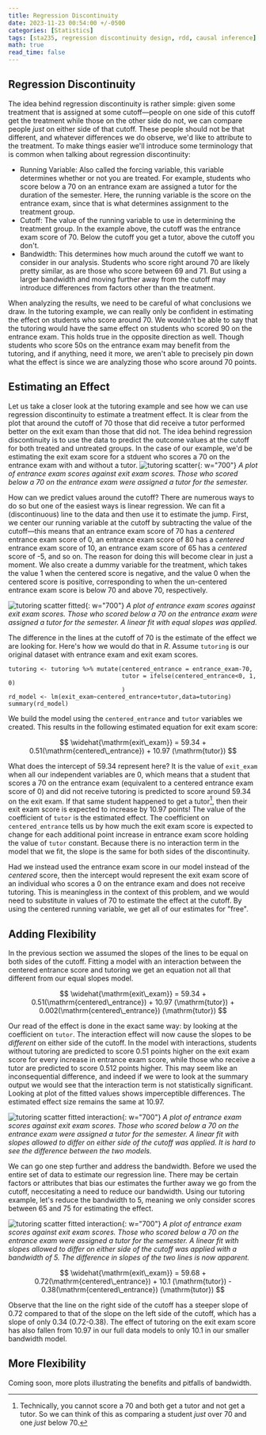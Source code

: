 ```yaml
---
title: Regression Discontinuity
date: 2023-11-23 00:54:00 +/-0500
categories: [Statistics]
tags: [sta235, regression discontinuity design, rdd, causal inference]     # TAG names should always be lowercase
math: true
read_time: false
---
```


## Regression Discontinuity
The idea behind regression discontinuity is rather simple: given some treatment that is assigned at some cutoff—people on one side of this cutoff get the treatment while those on the other side do not, we can compare people _just_ on either side of that cutoff. These people should not be that different, and whatever differences we do observe, we'd like to attribute to the treatment. To make things easier we'll introduce some terminology that is common when talking about regression discontinuity:
* Running Variable: Also called the forcing variable, this variable determines whether or not you are treated. For example, students who score below a 70 on an entrance exam are assigned a tutor for the duration of the semester. Here, the running variable is the score on the entrance exam, since that is what determines assignment to the treatment group.
* Cutoff: The value of the running variable to use in determining the treatment group. In the example above, the cutoff was the entrance exam score of 70. Below the cutoff you get a tutor, above the cutoff you don't.
* Bandwidth: This determines how much around the cutoff we want to consider in our analysis. Students who score right around 70 are likely pretty similar, as are those who score between 69 and 71. But using a larger bandwidth and moving further away from the cutoff may introduce differences from factors other than the treatment.

When analyzing the results, we need to be careful of what conclusions we draw. In the tutoring example, we can really only be confident in estimating the effect on students who score around 70. We wouldn't be able to say that the tutoring would have the same effect on students who scored 90 on the entrance exam. This holds true in the opposite direction as well. Though students who score 50s on the entrance exam may benefit from the tutoring, and if anything, need it more, we aren't able to precisely pin down what the effect is since we are analyzing those who score around 70 points.

## Estimating an Effect
Let us take a closer look at the tutoring example and see how we can use regression discontinuity to estimate a treatment effect. It is clear from the plot that around the cutoff of 70 those that did receive a tutor performed better on the exit exam than those that did not. The idea behind regression discontinuity is to use the data to predict the outcome values at the cutoff for both treated and untreated groups. In the case of our example, we'd be estimating the exit exam score for a stduent who scores a 70 on the entrance exam with and without a tutor. 
![tutoring scatter](/assets/img/tutoring_scatter.svg){: w="700"}
_A plot of entrance exam scores against exit exam scores. Those who scored below a 70 on the entrance exam were assigned a tutor for the semester._

How can we predict values around the cutoff? There are numerous ways to do so but one of the easiest ways is linear regression. We can fit a (discontinuous) line to the data and then use it to estimate the jump. First, we center our running variable at the cutoff by subtracting the value of the cutoff—this means that an entrance exam score of 70 has a *centered* entrance exam score of 0, an entrance exam score of 80 has a *centered* entrance exam score of 10, an entrance exam score of 65 has a *centered* score of -5, and so on. The reason for doing this will become clear in just a moment. We also create a dummy variable for the treatment, which takes the value 1 when the centered score is negative, and the value 0 when the centered score is positive, corresponding to when the un-centered entrance exam score is below 70 and above 70, respectively.


![tutoring scatter fitted](/assets/img/tutoring_scatter_fitted.svg){: w="700"}
_A plot of entrance exam scores against exit exam scores. Those who scored below a 70 on the entrance exam were assigned a tutor for the semester. A linear fit with equal slopes was applied._

The difference in the lines at the cutoff of 70 is the estimate of the effect we are looking for. Here's how we would do that in _R_. Assume `tutoring` is our original dataset with entrance exam and exit exam scores.

```
tutoring <- tutoring %>% mutate(centered_entrance = entrance_exam-70,
                                tutor = ifelse(centered_entrance<0, 1, 0)
                                )
rd_model <- lm(exit_exam~centered_entrance+tutor,data=tutoring)
summary(rd_model)
```
We build the model using the `centered_entrance` and `tutor` variables we created. This results in the following estimated equation for exit exam score:

$$ 
\widehat{\mathrm{exit\_exam}} = 59.34 + 0.51(\mathrm{centered\_entrance}) + 10.97 (\mathrm{tutor})
$$

What does the intercept of 59.34 represent here? It is the value of `exit_exam` when all our independent variables are 0, which means that a student that scores a 70 on the entrance exam (equivalent to a centered entrance exam score of 0) and did not receive tutoring is predicted to score around 59.34 on the exit exam. If that same student happened to get a tutor[^1], then their exit exam score is expected to increase by 10.97 points! The value of the coefficient of `tutor` is the estimated effect. The coefficient on `centered_entrance` tells us by how much the exit exam score is expected to change for each additional point increase in entrance exam score holding the value of `tutor` constant. Because there is no interaction term in the model that we fit, the slope is the same for both sides of the discontinuity. 

Had we instead used the entrance exam score in our model instead of the _centered_ score, then the intercept would represent the exit exam score of an individual who scores a 0 on the entrance exam and does not receive tutoring. This is meaningless in the context of this problem, and we would need to substitute in values of 70 to estimate the effect at the cutoff. By using the centered running variable, we get all of our estimates for "free".

[^1]: Technically, you cannot score a 70 and both get a tutor and not get a tutor. So we can think of this as comparing a student _just_ over 70 and one _just_ below 70.

## Adding Flexibility
In the previous section we assumed the slopes of the lines to be equal on both sides of the cutoff. Fitting a model with an interaction between the centered entrance score and tutoring we get an equation not all that different from our equal slopes model.

$$ 
\widehat{\mathrm{exit\_exam}} = 59.34 + 0.51(\mathrm{centered\_entrance}) + 10.97 (\mathrm{tutor}) + 0.002(\mathrm{centered\_entrance}) (\mathrm{tutor})
$$

Our read of the effect is done in the exact same way: by looking at the coefficient on `tutor`. The interaction effect will now cause the slopes to be _different_ on either side of the cutoff. In the model with interactions, students without tutoring are predicted to score 0.51 points higher on the exit exam score for every increase in entrance exam score, while those who receive a tutor are predicted to score 0.512 points higher. This may seem like an inconsequential difference, and indeed if we were to look at the summary output we would see that the interaction term is not statistically significant. Looking at plot of the fitted values shows imperceptible differences. The estimated effect size remains the same at 10.97.

![tutoring scatter fitted interaction](/assets/img/tutoring_fitted_interaction.svg){: w="700"}
_A plot of entrance exam scores against exit exam scores. Those who scored below a 70 on the entrance exam were assigned a tutor for the semester. A linear fit with slopes allowed to differ on either side of the cutoff was applied. It is hard to see the difference between the two models._

We can go one step further and address the bandwidth. Before we used the entire set of data to estimate our regression line. There may be certain factors or attributes that bias our estimates the further away we go from the cutoff, neccesitating a need to reduce our bandwidth. Using our tutoring example, let's reduce the bandwidth to 5, meaning we only consider scores between 65 and 75 for estimating the effect.

![tutoring scatter fitted interaction](/assets/img/tutoring_fitted_interaction_bw5.svg){: w="700"}
_A plot of entrance exam scores against exit exam scores. Those who scored below a 70 on the entrance exam were assigned a tutor for the semester. A linear fit with slopes allowed to differ on either side of the cutoff was applied with a bandwidth of 5. The difference in slopes of the two lines is now apparent._

$$ 
\widehat{\mathrm{exit\_exam}} = 59.68 + 0.72(\mathrm{centered\_entrance}) + 10.1 (\mathrm{tutor}) - 0.38(\mathrm{centered\_entrance}) (\mathrm{tutor})
$$

Observe that the line on the right side of the cutoff has a steeper slope of 0.72 compared to that of the slope on the left side of the cutoff, which has a slope of only 0.34 (0.72-0.38). The effect of tutoring on the exit exam score has also fallen from 10.97 in our full data models to only 10.1 in our smaller bandwidth model. 

## More Flexibility
Coming soon, more plots illustrating the benefits and pitfalls of bandwidth. 